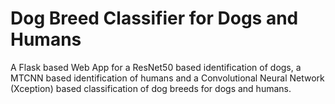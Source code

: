 # Dog Breed Classifier for Dogs and Humans
A Flask based Web App for a ResNet50 based identification of dogs, a MTCNN based identification of humans and a Convolutional Neural Network (Xception) based classification of dog breeds for dogs and humans. 
